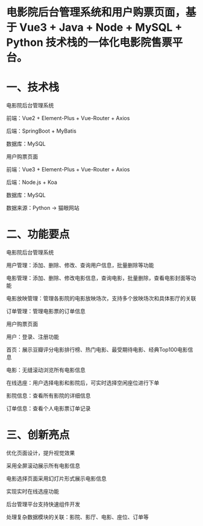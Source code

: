  
# 电影院后台管理系统和用户购票页面，基于 Vue3 + Java + Node + MySQL + Python 技术栈的一体化电影院售票平台。

# 一、技术栈

电影院后台管理系统

前端：Vue2 + Element-Plus + Vue-Router + Axios

后端：SpringBoot + MyBatis

数据库：MySQL

用户购票页面

前端：Vue3 + Element-Plus + Vue-Router + Axios

后端：Node.js + Koa

数据库：MySQL

数据来源：Python -> 猫眼网站

# 二、功能要点

电影院后台管理系统

用户管理：添加、删除、修改、查询用户信息，批量删除等功能

电影管理：添加、删除、修改电影信息，查询电影，批量删除，查看电影封面等功能

电影放映管理：管理各影院的电影放映场次，支持多个放映场次和具体影厅的关联

订单管理：管理电影票的订单信息

用户购票页面

用户：登录、注册功能

首页：展示豆瓣评分电影排行榜、热门电影、最受期待电影、经典Top100电影信息

电影：无缝滚动浏览所有电影信息

在线选座：用户选择电影和影院后，可实时选择空闲座位进行下单

影院信息：查看所有影院的详细信息

订单信息：查看个人电影票订单记录

# 三、创新亮点

优化页面设计，提升视觉效果

采用全屏滚动展示所有电影信息

电影选择页面采用幻灯片形式展示电影信息

实现实时在线选座功能

后台管理平台支持快速组件开发

处理复杂数据模块的关联：影院、影厅、电影、座位、订单等

